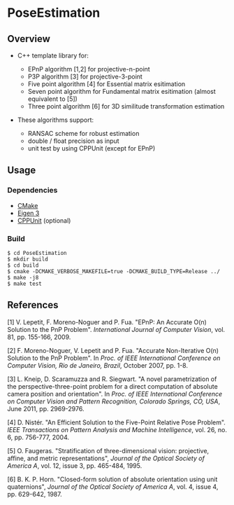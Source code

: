 # PoseEstimation
## Overview
* C++ template library for:
    * EPnP algorithm [1,2] for projective-n-point
    * P3P algorithm [3] for projective-3-point
    * Five point algorithm [4] for Essential matrix esitimation
    * Seven point algorithm for Fundamental matrix esitimation (almost equivalent to [5])
    * Three point algorithm [6] for 3D similitude transformation estimation

* These algorithms support:
    * RANSAC scheme for robust estimation
    * double / float precision as input
    * unit test by using CPPUnit (except for EPnP)

## Usage
### Dependencies
* [CMake](https://cmake.org/)
* [Eigen 3](https://eigen.tuxfamily.org/)
* [CPPUnit](https://sourceforge.net/projects/cppunit/) (optional)
### Build
```
$ cd PoseEstimation
$ mkdir build
$ cd build
$ cmake -DCMAKE_VERBOSE_MAKEFILE=true -DCMAKE_BUILD_TYPE=Release ../
$ make -j8
$ make test
```

## References
[1] V. Lepetit, F. Moreno-Noguer and P. Fua. "EPnP: An Accurate O(n) Solution to the PnP Problem". *International Journal of Computer Vision*, vol. 81, pp. 155-166, 2009.

[2] F. Moreno-Noguer, V. Lepetit and P. Fua. "Accurate Non-Iterative O(n) Solution to the PnP Problem". In *Proc. of IEEE International Conference on Computer Vision, Rio de Janeiro, Brazil*, October 2007, pp. 1-8.

[3] L. Kneip, D. Scaramuzza and R. Siegwart. "A novel parametrization of the perspective-three-point problem for a direct computation of absolute camera position and orientation". In *Proc. of IEEE International Conference on Computer Vision and Pattern Recognition, Colorado Springs, CO, USA*, June 2011, pp. 2969-2976.

[4] D. Nistér. "An Efficient Solution to the Five-Point Relative Pose Problem". *IEEE Transactions on Pattern Analysis and Machine Intelligence*, vol. 26, no. 6, pp. 756-777, 2004.

[5] O. Faugeras. "Stratification of three-dimensional vision: projective, affine, and metric representations", *Journal of the Optical Society of America A*, vol. 12, issue 3, pp. 465-484, 1995.

[6] B. K. P. Horn. "Closed-form solution of absolute orientation using unit quaternions", *Journal of the Optical Society of America A*, vol. 4, issue 4, pp. 629-642, 1987.
